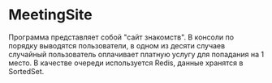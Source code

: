 # MeetingSite
Программа представляет собой "сайт знакомств". В консоли по порядку выводятся пользователи, в одном из десяти случаев случайный пользователь оплачивает платную услугу для попадания на 1 место. В качестве очереди используется Redis, данные хранятся в SortedSet. 
